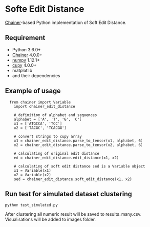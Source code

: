 # Softe Edit Distance
[Chainer](https://github.com/chainer/chainer/)-based Python implementation of Soft Edit Distance.

## Requirement

- Python 3.6.0+
- [Chainer](https://github.com/chainer/chainer/) 4.0.0+
- [numpy](https://github.com/numpy/numpy) 1.12.1+
- [cupy](https://github.com/cupy/cupy) 4.0.0+
- matplotlib
- and their dependencies

## Example of usage
```
  from chainer import Variable
 	import chainer_edit_distance
  
 	# definition of alphabet and sequences
 	alphabet = ['A', 'T', 'G', 'C']
 	x1 = ['ATGCCA', 'TCC']
 	x2 = ['TACGC', 'TCACGG']
 	
 	# convert strings to cupy array
 	x1 = chainer_edit_distance.parse_to_tensor(x1, alphabet, 6) 
 	x2 = chainer_edit_distance.parse_to_tensor(x2, alphabet, 6)
 	
 	# calculating of original edit distance
 	ed = chainer_edit_distance.edit_distance(x1, x2)
 	
 	# calculating of soft edit distance sed is a Variable object
 	x1 = Variable(x1)
 	x2 = Variable(x2)
 	sed = chainer_edit_distance.soft_edit_distance(x1, x2)
```
## Run test for simulated dataset clustering
```
python test_simulated.py
```

After clustering all numeric result will be saved to results_many.csv. Visualisations will be added to images folder.
